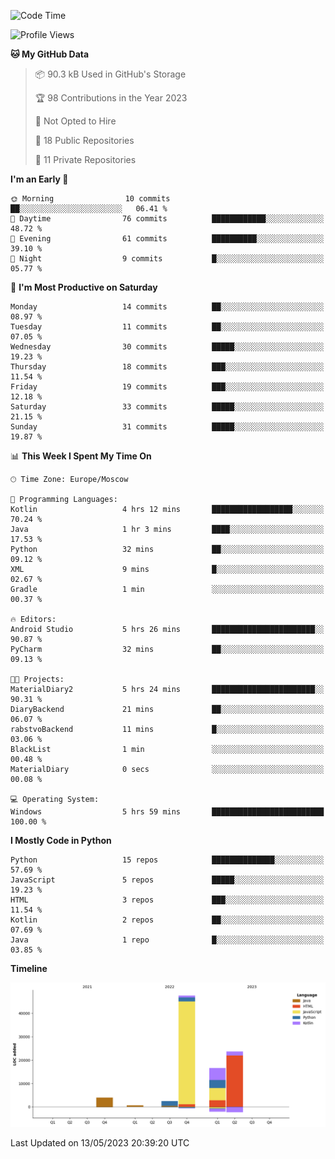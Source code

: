 <!--START_SECTION:waka-->
![Code Time](http://img.shields.io/badge/Code%20Time-89%20hrs%202%20mins-blue)

![Profile Views](http://img.shields.io/badge/Profile%20Views-0-blue)

**🐱 My GitHub Data** 

> 📦 90.3 kB Used in GitHub's Storage 
 > 
> 🏆 98 Contributions in the Year 2023
 > 
> 🚫 Not Opted to Hire
 > 
> 📜 18 Public Repositories 
 > 
> 🔑 11 Private Repositories 
 > 
**I'm an Early 🐤** 

```text
🌞 Morning                10 commits          ██░░░░░░░░░░░░░░░░░░░░░░░   06.41 % 
🌆 Daytime                76 commits          ████████████░░░░░░░░░░░░░   48.72 % 
🌃 Evening                61 commits          ██████████░░░░░░░░░░░░░░░   39.10 % 
🌙 Night                  9 commits           █░░░░░░░░░░░░░░░░░░░░░░░░   05.77 % 
```
📅 **I'm Most Productive on Saturday** 

```text
Monday                   14 commits          ██░░░░░░░░░░░░░░░░░░░░░░░   08.97 % 
Tuesday                  11 commits          ██░░░░░░░░░░░░░░░░░░░░░░░   07.05 % 
Wednesday                30 commits          █████░░░░░░░░░░░░░░░░░░░░   19.23 % 
Thursday                 18 commits          ███░░░░░░░░░░░░░░░░░░░░░░   11.54 % 
Friday                   19 commits          ███░░░░░░░░░░░░░░░░░░░░░░   12.18 % 
Saturday                 33 commits          █████░░░░░░░░░░░░░░░░░░░░   21.15 % 
Sunday                   31 commits          █████░░░░░░░░░░░░░░░░░░░░   19.87 % 
```


📊 **This Week I Spent My Time On** 

```text
🕑︎ Time Zone: Europe/Moscow

💬 Programming Languages: 
Kotlin                   4 hrs 12 mins       ██████████████████░░░░░░░   70.24 % 
Java                     1 hr 3 mins         ████░░░░░░░░░░░░░░░░░░░░░   17.53 % 
Python                   32 mins             ██░░░░░░░░░░░░░░░░░░░░░░░   09.12 % 
XML                      9 mins              █░░░░░░░░░░░░░░░░░░░░░░░░   02.67 % 
Gradle                   1 min               ░░░░░░░░░░░░░░░░░░░░░░░░░   00.37 % 

🔥 Editors: 
Android Studio           5 hrs 26 mins       ███████████████████████░░   90.87 % 
PyCharm                  32 mins             ██░░░░░░░░░░░░░░░░░░░░░░░   09.13 % 

🐱‍💻 Projects: 
MaterialDiary2           5 hrs 24 mins       ███████████████████████░░   90.31 % 
DiaryBackend             21 mins             ██░░░░░░░░░░░░░░░░░░░░░░░   06.07 % 
rabstvoBackend           11 mins             █░░░░░░░░░░░░░░░░░░░░░░░░   03.06 % 
BlackList                1 min               ░░░░░░░░░░░░░░░░░░░░░░░░░   00.48 % 
MaterialDiary            0 secs              ░░░░░░░░░░░░░░░░░░░░░░░░░   00.08 % 

💻 Operating System: 
Windows                  5 hrs 59 mins       █████████████████████████   100.00 % 
```

**I Mostly Code in Python** 

```text
Python                   15 repos            ██████████████░░░░░░░░░░░   57.69 % 
JavaScript               5 repos             █████░░░░░░░░░░░░░░░░░░░░   19.23 % 
HTML                     3 repos             ███░░░░░░░░░░░░░░░░░░░░░░   11.54 % 
Kotlin                   2 repos             ██░░░░░░░░░░░░░░░░░░░░░░░   07.69 % 
Java                     1 repo              █░░░░░░░░░░░░░░░░░░░░░░░░   03.85 % 
```



**Timeline**

![Lines of Code chart](https://raw.githubusercontent.com/Adlemex/Adlemex/main/assets/bar_graph.png)


 Last Updated on 13/05/2023 20:39:20 UTC
<!--END_SECTION:waka-->
